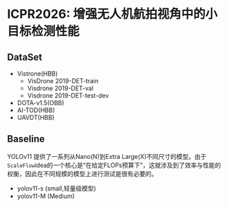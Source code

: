 # ICPR2026: 增强无人机航拍视角中的小目标检测性能
## DataSet
- Vistrone(HBB)
  - VisDrone 2019-DET-train
  - Visdrone 2019-DET-val
  - Visdrone 2019-DET-test-dev
 - DOTA-v1.5(OBB)
 - AI-TOD(HBB)
 - UAVDT(HBB)

## Baseline
YOLOv11 提供了一系列从Nano(N)到Extra Large(X)不同尺寸的模型。由于`ScaleFlow`idea的一个核心是“在给定FLOPs预算下”，这就涉及到了效率与性能的权衡，因此在不同规模的模型上进行测试是很有必要的。
- yolov11-s (small,轻量级模型)
- yolov11-M (Medium)


